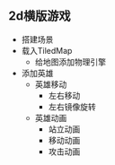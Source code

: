 ## 2d横版游戏

+ 搭建场景
+ 载入TiledMap
  + 给地图添加物理引擎
+ 添加英雄
  + 英雄移动
    + 左右移动
    + 左右镜像旋转
  + 英雄动画
    + 站立动画
    + 移动动画
    + 攻击动画